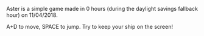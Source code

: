 Aster is a simple game made in 0 hours (during the daylight savings fallback hour) on 11/04/2018.

A+D to move, SPACE to jump. Try to keep your ship on the screen!
